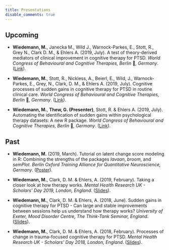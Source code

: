 ```yaml
---
title: Presentations
disable_comments: true
---
```


## Upcoming

- **Wiedemann, M.**, Janecka M., Wild J., Warnock-Parkes, E., Stott, R., Grey N., Clark D. M., & Ehlers A. (2019, July). 
  A test of theory-derived mediators of clinical improvement in cognitive therapy for PTSD.
  *World Congress of Behavioural and Cognitive Therapies, Berlin* :bear:*, Germany*.
  ([Link](http://wcbct2019.org/)).

- **Wiedemann, M.**, Stott, R., Nickless, A., Beierl, E., Wild, J., Warnock-Parkes, E., Grey, N., Clark, D. M., & Ehlers A. (2019, July).
  Cognitive processes of sudden gains in cognitive therapy for PTSD in routine clinical care.
  *World Congress of Behavioural and Cognitive Therapies, Berlin* :bear:*, Germany*.
  ([Link](http://wcbct2019.org/)).
  
- **Wiedemann, M.**, **Thew, G. (Presenter)**, Stott, R. & Ehlers A. (2019, July).
  Automating the identification of sudden gains within psychological therapy datasets: A new R package.
  *World Congress of Behavioural and Cognitive Therapies, Berlin* :bear:*, Germany*.
  ([Link](http://wcbct2019.org/)).
  
## Past 

- **Wiedemann, M.** (2019, March). 
  Tutorial on latent change score modeling in R: Combining the strengths of the packages *lavaan*, *broom*, and *semPlot*.
  *Berlin Oxford Training Alliance for Quantitative Neuroscience, Germany*. 
  ([Poster](https://doi.org/10.6084/m9.figshare.7887599.v2)).

- **Wiedemann, M.**, Clark, D. M. & Ehlers, A. (2019, February). 
  Taking a closer look at how therapy works. 
  *Mental Health Research UK - Scholars' Day 2019, London, England*. 
  ([Slides](https://doi.org/10.6084/m9.figshare.7834841.v1)).

- **Wiedemann, M.**, Clark, D. M. & Ehlers, A. (2018, June). 
  Sudden gains in cognitive therapy for PTSD - Can large and stable improvements between sessions help us understand how therapy works? 
  *University of Exeter, Mood Disorder Centre, The Think-Tank Seminar, England*. 
  ([Slides](https://doi.org/10.6084/m9.figshare.7834844.v1)).

- **Wiedemann, M.**, Clark, D. M. & Ehlers, A. (2018, February).
  Processes of change in trauma-focused cognitive therapy for PTSD. 
  *Mental Health Research UK - Scholars' Day 2018, London, England*. 
  ([Slides](https://doi.org/10.6084/m9.figshare.7834826.v1)).